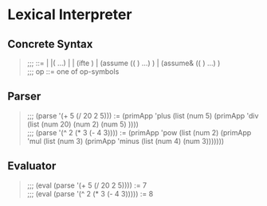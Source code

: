 # Lexical Interpreter


## Concrete Syntax
>;;;  <exp> ::= <number> | <boolean> |(<op> <exp> …) | <symbol> | (ifte <exp> <exp> <exp>) | (assume ((<symbol> <exp>) …) <exp>) | (assume& ((<symbol> <exp>) …) <exp>) </br>
;;;   op ::= one of op-symbols


## Parser
>;;;  (parse '(+ 5 (/ 20 2 5))) := (primApp  'plus (list (num 5)  (primApp 'div (list (num 20) (num 2) (num 5) )))) </br>
;;;  (parse '(^ 2 (* 3 (- 4 3)))) := (primApp 'pow (list (num 2) (primApp 'mul (list (num 3) (primApp 'minus (list (num 4) (num 3)))))))

## Evaluator
>;;;  (eval (parse '(+ 5 (/ 20 2 5)))) := 7 </br>
;;;  (eval (parse '(^ 2 (* 3 (- 4 3))))) := 8
